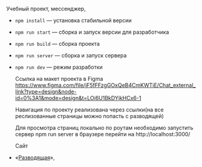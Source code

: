 Учебный проект, мессенджер, 

- `npm install` — установка стабильной версии
- `npm run start` — сборка и запуск версии для разработчика
- `npm run build` — сборка проекта
- `npm run server` — сборка и запуск сервера
- `npm run dev` — режим разработки

  Ссылка на макет проекта в Figma https://www.figma.com/file/jF5fFFzgGOxQeB4CmKWTiE/Chat_external_link?type=design&node-id=0%3A1&mode=design&t=LOi6U1BkDYjkHCx6-1

  Навигация по проекту реализована через ссылки(на все реслизованные страницы можно попасть с разводящей)

  Для просмотра страниц локально по роутам необходимо запустить сервер npm run server в браузере перейти на http://localhost:3000/

  Сайт

- «[Разводящая](https://)»,

